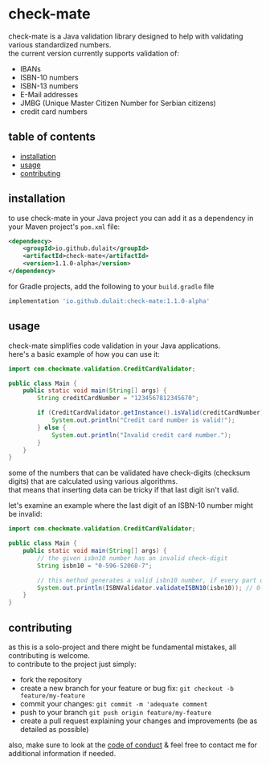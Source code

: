 # check-mate

check-mate is a Java validation library designed to help with validating various standardized numbers.<br>
the current version currently supports validation of:
- IBANs
- ISBN-10 numbers
- ISBN-13 numbers
- E-Mail addresses
- JMBG (Unique Master Citizen Number for Serbian citizens)
- credit card numbers

## table of contents

- [installation](#installation)
- [usage](#usage)
- [contributing](#contributing)

## installation

to use check-mate in your Java project you can add it as a dependency in your Maven project's `pom.xml` file:
```xml
<dependency>
    <groupId>io.github.dulait</groupId>
    <artifactId>check-mate</artifactId>
    <version>1.1.0-alpha</version>
</dependency>
```
for Gradle projects, add the following to your `build.gradle` file
```groovy
implementation 'io.github.dulait:check-mate:1.1.0-alpha'
```

## usage

check-mate simplifies code validation in your Java applications. <br>
here's a basic example of how you can use it:

```java
import com.checkmate.validation.CreditCardValidator;

public class Main {
    public static void main(String[] args) {
        String creditCardNumber = "1234567812345670";

        if (CreditCardValidator.getInstance().isValid(creditCardNumber)) {
            System.out.println("Credit card number is valid!");
        } else {
            System.out.println("Invalid credit card number.");
        }
    }
}
```
some of the numbers that can be validated have check-digits (checksum digits) that are calculated using various algorithms. <br>
that means that inserting data can be tricky if that last digit isn't valid. <br>

let's examine an example where the last digit of an ISBN-10 number might be invalid:
```java
import com.checkmate.validation.CreditCardValidator;

public class Main {
    public static void main(String[] args) {
        // the given isbn10 number has an invalid check-digit
        String isbn10 = "0-596-52068-7";

        // this method generates a valid isbn10 number, if every part of the number is valid except the check-digit
        System.out.println(ISBNValidator.validateISBN10(isbn10)); // 0-596-52068-9
    }
}
```

## contributing

as this is a solo-project and there might be fundamental mistakes, all contributing is welcome. <br>
to contribute to the project just simply:
- fork the repository
- create a new branch for your feature or bug fix: `git checkout -b feature/my-feature`
- commit your changes: `git commit -m 'adequate comment`
- push to your branch `git push origin feature/my-feature`
- create a pull request explaining your changes and improvements (be as detailed as possible)

also, make sure to look at the [code of conduct](CODE_OF_CONDUCT.md) & feel free to contact me for additional information if needed.
